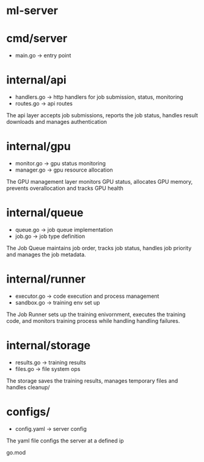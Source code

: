 # ml-server

# cmd/server
- main.go -> entry point

# internal/api 
- handlers.go -> http handlers for job submission, status, monitoring
- routes.go -> api routes

The api layer accepts job submissions, reports the job status, handles result downloads and manages authentication

# internal/gpu
- monitor.go -> gpu status monitoring
- manager.go -> gpu resource allocation

The GPU management layer monitors GPU status, allocates GPU memory, prevents overallocation and tracks GPU health

# internal/queue
- queue.go -> job queue implementation
- job.go -> job type definition

The Job Queue maintains job order, tracks job status, handles job priority and manages the job metadata.

# internal/runner
- executor.go -> code execution and process management
- sandbox.go -> training env set up

The Job Runner sets up the training enivornment, executes the training code, and monitors training process while handling handling failures.

# internal/storage
- results.go -> training results 
- files.go -> file system ops

The storage saves the training results, manages temporary files and handles cleanup/

# configs/
- config.yaml -> server config

The yaml file configs the server at a defined ip

go.mod

